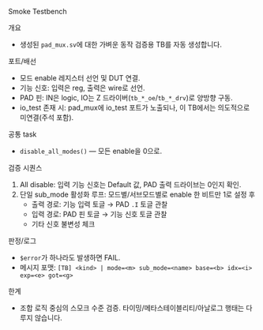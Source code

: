 Smoke Testbench

개요
- 생성된 `pad_mux.sv`에 대한 가벼운 동작 검증용 TB를 자동 생성합니다.

포트/배선
- 모드 enable 레지스터 선언 및 DUT 연결.
- 기능 신호: 입력은 reg, 출력은 wire로 선언.
- PAD 핀: IN은 logic, IO는 Z 드라이버(`tb_*_oe`/`tb_*_drv`)로 양방향 구동.
- io_test 존재 시: pad_mux에 io_test 포트가 노출되나, 이 TB에서는 의도적으로 미연결(주석 포함).

공통 task
- `disable_all_modes()` — 모든 enable을 0으로.

검증 시퀀스
1) All disable: 입력 기능 신호는 Default 값, PAD 출력 드라이브는 0인지 확인.
2) 단일 sub_mode 활성화 루프: 모드별/서브모드별로 enable 한 비트만 1로 설정 후
   - 출력 경로: 기능 입력 토글 → PAD `.I` 토글 관찰
   - 입력 경로: PAD 핀 토글 → 기능 신호 토글 관찰
   - 기타 신호 불변성 체크

판정/로그
- `$error`가 하나라도 발생하면 FAIL.
- 메시지 포맷: `[TB] <kind> | mode=<m> sub_mode=<name> base=<b> idx=<i> exp=<e> got=<g>`

한계
- 조합 로직 중심의 스모크 수준 검증. 타이밍/메타스테이블리티/아날로그 행태는 다루지 않습니다.

